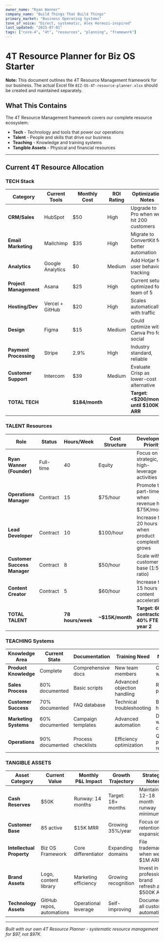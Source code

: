 ```yaml
---
owner_name: "Ryan Wanner"
company_name: "Build Things That Build Things"
primary_market: "Business Operating Systems"
tone_of_voice: "Direct, systematic, Alex Hormozi-inspired"
last_updated: "2025-07-01"
tags: ["core-4", "4t", "resources", "planning", "framework"]
---
```


# 4T Resource Planner for Biz OS Starter

**Note:** This document outlines the 4T Resource Management framework for our business. The actual Excel file `BIZ-OS-4T-resource-planner.xlsx` should be created and maintained separately.

## What This Contains

The 4T Resource Management framework covers our complete resource ecosystem:

- **Tech** - Technology and tools that power our operations
- **Talent** - People and skills that drive our business  
- **Teaching** - Knowledge and training systems
- **Tangible Assets** - Physical and financial resources

---

## Current 4T Resource Allocation

### **TECH Stack**
| Category | Current Tools | Monthly Cost | ROI Rating | Optimization Notes |
|----------|--------------|--------------|------------|-------------------|
| **CRM/Sales** | HubSpot | $50 | High | Upgrade to Pro when we hit 200 customers |
| **Email Marketing** | Mailchimp | $35 | High | Migrate to ConvertKit for better automation |
| **Analytics** | Google Analytics | $0 | Medium | Add Hotjar for user behavior tracking |
| **Project Management** | Asana | $25 | High | Current setup optimized for team of 5 |
| **Hosting/Dev** | Vercel + GitHub | $20 | High | Scales automatically with traffic |
| **Design** | Figma | $15 | Medium | Could optimize with Canva Pro for social |
| **Payment Processing** | Stripe | 2.9% | High | Industry standard, reliable |
| **Customer Support** | Intercom | $39 | Medium | Evaluate Crisp as lower-cost alternative |
| **TOTAL TECH** | | **$184/month** | | **Target: <$200/month until $100K ARR** |

### **TALENT Resources**
| Role | Status | Hours/Week | Cost Structure | Development Priority |
|------|--------|------------|----------------|---------------------|
| **Ryan Wanner (Founder)** | Full-time | 40 | Equity | Focus on strategic, high-leverage activities |
| **Operations Manager** | Contract | 15 | $75/hour | Promote to part-time when revenue hits $75K/month |
| **Lead Developer** | Contract | 10 | $100/hour | Increase to 20 hours when product complexity grows |
| **Customer Success Manager** | Contract | 8 | $50/hour | Scale with customer base (1:50 ratio) |
| **Content Creator** | Contract | 5 | $60/hour | Increase to 15 hours for content acceleration |
| **TOTAL TALENT** | | **78 hours/week** | **~$15K/month** | **Target: 60% contractors, 40% FTE by year 2** |

### **TEACHING Systems**
| Knowledge Area | Current State | Documentation | Training Need | Next Action |
|----------------|---------------|---------------|---------------|-------------|
| **Product Knowledge** | Complete | Comprehensive docs | New team members | Create video walkthroughs |
| **Sales Process** | 80% documented | Basic scripts | Advanced objection handling | Record role-play sessions |
| **Customer Success** | 70% documented | FAQ database | Technical troubleshooting | Build video help center |
| **Marketing Systems** | 60% documented | Campaign templates | Advanced automation | Document winning campaigns |
| **Operations** | 90% documented | Process checklists | Efficiency optimization | Quarterly process reviews |

### **TANGIBLE ASSETS**
| Asset Category | Current Value | Monthly P&L Impact | Growth Trajectory | Strategic Notes |
|----------------|---------------|-------------------|-------------------|-----------------|
| **Cash Reserves** | $50K | Runway: 14 months | Target: 18+ months | Maintain 12-18 month runway minimum |
| **Customer Base** | 85 active | $15K MRR | Growing 35%/year | Focus on retention + expansion |
| **Intellectual Property** | Biz OS Framework | Core differentiator | Expanding domains | File trademarks when we hit $1M ARR |
| **Brand Assets** | Logo, content library | Marketing efficiency | Growing recognition | Invest in professional brand refresh at $500K ARR |
| **Technology Assets** | GitHub repos, automations | Operational leverage | Self-improving | Document all custom automations |

---

*Built with our own 4T Resource Planner - systematic resource management for $97, not $97K.*
